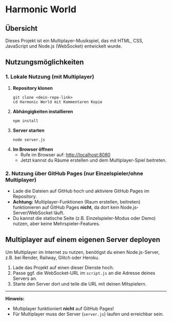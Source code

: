 # Harmonic World

## Übersicht

Dieses Projekt ist ein Multiplayer-Musikspiel, das mit HTML, CSS, JavaScript und Node.js (WebSocket) entwickelt wurde.

## Nutzungsmöglichkeiten

### 1. Lokale Nutzung (mit Multiplayer)

1. **Repository klonen**
   ```
   git clone <dein-repo-link>
   cd Harmonic World mit Kommentaren Kopie
   ```
2. **Abhängigkeiten installieren**
   ```
   npm install
   ```
3. **Server starten**
   ```
   node server.js
   ```
4. **Im Browser öffnen**
   - Rufe im Browser auf: [http://localhost:8080](http://localhost:8080)
   - Jetzt kannst du Räume erstellen und dem Multiplayer-Spiel beitreten.

### 2. Nutzung über GitHub Pages (nur Einzelspieler/ohne Multiplayer)

- Lade die Dateien auf GitHub hoch und aktiviere GitHub Pages im Repository.
- **Achtung:** Multiplayer-Funktionen (Raum erstellen, beitreten) funktionieren auf GitHub Pages **nicht**, da dort kein Node.js-Server/WebSocket läuft.
- Du kannst die statische Seite (z.B. Einzelspieler-Modus oder Demo) nutzen, aber keine Mehrspieler-Features.

## Multiplayer auf einem eigenen Server deployen

Um Multiplayer im Internet zu nutzen, benötigst du einen Node.js-Server, z.B. bei Render, Railway, Glitch oder Heroku.

1. Lade das Projekt auf einen dieser Dienste hoch.
2. Passe ggf. die WebSocket-URL im `script.js` an die Adresse deines Servers an.
3. Starte den Server dort und teile die URL mit deinen Mitspielern.

---

**Hinweis:**
- Multiplayer funktioniert **nicht** auf GitHub Pages!
- Für Multiplayer muss der Server (`server.js`) laufen und erreichbar sein.

